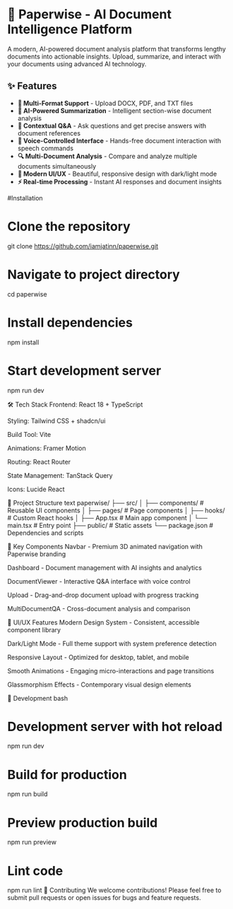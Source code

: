 # 📄 Paperwise - AI Document Intelligence Platform
A modern, AI-powered document analysis platform that transforms lengthy documents into actionable insights. Upload, summarize, and interact with your documents using advanced AI technology.

## ✨ Features

- **📁 Multi-Format Support** - Upload DOCX, PDF, and TXT files
- **🤖 AI-Powered Summarization** - Intelligent section-wise document analysis
- **💬 Contextual Q&A** - Ask questions and get precise answers with document references
- **🎤 Voice-Controlled Interface** - Hands-free document interaction with speech commands
- **🔍 Multi-Document Analysis** - Compare and analyze multiple documents simultaneously
- **🎨 Modern UI/UX** - Beautiful, responsive design with dark/light mode
- **⚡ Real-time Processing** - Instant AI responses and document insights

#Installation


# Clone the repository
git clone https://github.com/iamjatinn/paperwise.git

# Navigate to project directory
cd paperwise

# Install dependencies
npm install

# Start development server
npm run dev

🛠 Tech Stack
Frontend: React 18 + TypeScript

Styling: Tailwind CSS + shadcn/ui

Build Tool: Vite

Animations: Framer Motion

Routing: React Router

State Management: TanStack Query

Icons: Lucide React

📁 Project Structure
text
paperwise/
├── src/
│   ├── components/     # Reusable UI components
│   ├── pages/         # Page components
│   ├── hooks/         # Custom React hooks
│   ├── App.tsx        # Main app component
│   └── main.tsx       # Entry point
├── public/            # Static assets
└── package.json       # Dependencies and scripts

🎯 Key Components
Navbar - Premium 3D animated navigation with Paperwise branding

Dashboard - Document management with AI insights and analytics

DocumentViewer - Interactive Q&A interface with voice control

Upload - Drag-and-drop document upload with progress tracking

MultiDocumentQA - Cross-document analysis and comparison

🎨 UI/UX Features
Modern Design System - Consistent, accessible component library

Dark/Light Mode - Full theme support with system preference detection

Responsive Layout - Optimized for desktop, tablet, and mobile

Smooth Animations - Engaging micro-interactions and page transitions

Glassmorphism Effects - Contemporary visual design elements

🔧 Development
bash
# Development server with hot reload
npm run dev

# Build for production
npm run build

# Preview production build
npm run preview

# Lint code
npm run lint
🤝 Contributing
We welcome contributions! Please feel free to submit pull requests or open issues for bugs and feature requests.

